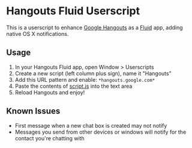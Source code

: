 # Hangouts Fluid Userscript

This is a userscript to enhance [Google Hangouts](https://hangouts.google.com/)
as a [Fluid](http://fluidapp.com/) app, adding native OS X notifications.


## Usage

1. In your Hangouts Fluid app, open Window > Userscripts
1. Create a new script (left column plus sign), name it "Hangouts"
1. Add this URL pattern and enable: `*hangouts.google.com*`
1. Paste the contents of [script.js](script.js) into the text area
1. Reload Hangouts and enjoy!


## Known Issues

- First message when a new chat box is created may not notify
- Messages you send from other devices or windows will notify for the contact you're chatting with
